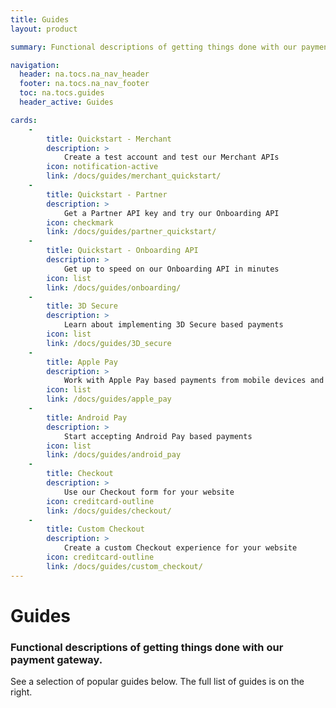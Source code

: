 ```yaml
---
title: Guides
layout: product

summary: Functional descriptions of getting things done with our payment gateway.

navigation:
  header: na.tocs.na_nav_header
  footer: na.tocs.na_nav_footer
  toc: na.tocs.guides
  header_active: Guides

cards:
    -                
        title: Quickstart - Merchant
        description: >
            Create a test account and test our Merchant APIs
        icon: notification-active
        link: /docs/guides/merchant_quickstart/
    -
        title: Quickstart - Partner
        description: >
            Get a Partner API key and try our Onboarding API
        icon: checkmark
        link: /docs/guides/partner_quickstart/
    -
        title: Quickstart - Onboarding API
        description: >
            Get up to speed on our Onboarding API in minutes
        icon: list
        link: /docs/guides/onboarding/
    -
        title: 3D Secure
        description: >
            Learn about implementing 3D Secure based payments
        icon: list
        link: /docs/guides/3D_secure
    -
        title: Apple Pay
        description: >
            Work with Apple Pay based payments from mobile devices and the Web
        icon: list
        link: /docs/guides/apple_pay
    -
        title: Android Pay
        description: >
            Start accepting Android Pay based payments
        icon: list
        link: /docs/guides/android_pay
    -
        title: Checkout
        description: >
            Use our Checkout form for your website
        icon: creditcard-outline
        link: /docs/guides/checkout/
    -
        title: Custom Checkout
        description: >
            Create a custom Checkout experience for your website
        icon: creditcard-outline
        link: /docs/guides/custom_checkout/
---
```


# Guides

### Functional descriptions of getting things done with our payment gateway.

See a selection of popular guides below. The full list of guides is on the right. 